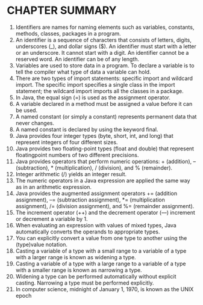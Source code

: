 # CHAPTER SUMMARY
1. Identifiers are names for naming elements such as variables, constants, methods, classes, packages in a program.
2. An identifier is a sequence of characters that consists of letters, digits, underscores (_), and dollar signs ($). An identifier must start with a letter or an underscore. It cannot start with a digit. An identifier cannot be a reserved word. An identifier can be of any length.
3. Variables are used to store data in a program. To declare a variable is to tell the compiler what type of data a variable can hold.
4. There are two types of import statements: specific import and wildcard import. The specific import specifies a single class in the import statement; the wildcard import imports all the classes in a package.
5. In Java, the equal sign (=) is used as the assignment operator.
6. A variable declared in a method must be assigned a value before it can be used.
7. A named constant (or simply a constant) represents permanent data that never changes.
8. A named constant is declared by using the keyword final.
9. Java provides four integer types (byte, short, int, and long) that represent integers of four different sizes.
10. Java provides two floating-point types (float and double) that represent floatingpoint numbers of two different precisions.
11. Java provides operators that perform numeric operations: + (addition), – (subtraction), * (multiplication), / (division), and % (remainder).
12. Integer arithmetic (/) yields an integer result.
13. The numeric operators in a Java expression are applied the same way as in an arithmetic expression.
14. Java provides the augmented assignment operators += (addition assignment), –= (subtraction assignment), *= (multiplication assignment), /= (division assignment), and %= (remainder assignment).
15. The increment operator (++) and the decrement operator (––) increment or decrement a variable by 1.
16. When evaluating an expression with values of mixed types, Java automatically converts the operands to appropriate types.
17. You can explicitly convert a value from one type to another using the (type)value notation.
18. Casting a variable of a type with a small range to a variable of a type with a larger range is known as widening a type.
19. Casting a variable of a type with a large range to a variable of a type with a smaller range is known as narrowing a type.
20. Widening a type can be performed automatically without explicit casting. Narrowing a type must be performed explicitly.
21. In computer science, midnight of January 1, 1970, is known as the UNIX epoch
